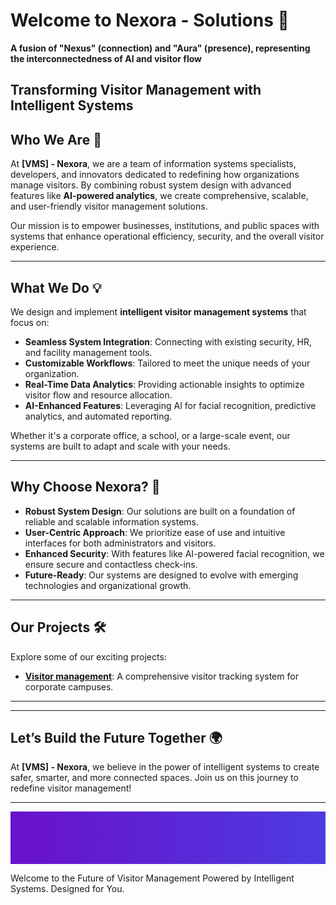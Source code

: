 # Welcome to **Nexora - Solutions** 🚀
**A fusion of "Nexus" (connection) and "Aura" (presence), representing the interconnectedness of AI and visitor flow**

**Transforming Visitor Management with Intelligent Systems**
---

## Who We Are 🌟
At **[VMS] - Nexora**, we are a team of information systems specialists, developers, and innovators dedicated to redefining how organizations manage visitors. By combining robust system design with advanced features like **AI-powered analytics**, we create comprehensive, scalable, and user-friendly visitor management solutions.

Our mission is to empower businesses, institutions, and public spaces with systems that enhance operational efficiency, security, and the overall visitor experience.

---

## What We Do 💡
We design and implement **intelligent visitor management systems** that focus on:
- **Seamless System Integration**: Connecting with existing security, HR, and facility management tools.
- **Customizable Workflows**: Tailored to meet the unique needs of your organization.
- **Real-Time Data Analytics**: Providing actionable insights to optimize visitor flow and resource allocation.
- **AI-Enhanced Features**: Leveraging AI for facial recognition, predictive analytics, and automated reporting.

Whether it's a corporate office, a school, or a large-scale event, our systems are built to adapt and scale with your needs.

---

## Why Choose Nexora? 🚀
- **Robust System Design**: Our solutions are built on a foundation of reliable and scalable information systems.
- **User-Centric Approach**: We prioritize ease of use and intuitive interfaces for both administrators and visitors.
- **Enhanced Security**: With features like AI-powered facial recognition, we ensure secure and contactless check-ins.
- **Future-Ready**: Our systems are designed to evolve with emerging technologies and organizational growth.

---

## Our Projects 🛠️
Explore some of our exciting projects:
- **[Visitor management](#)**: A comprehensive visitor tracking system for corporate campuses.

---

---


## Let’s Build the Future Together 🌍
At **[VMS] - Nexora**, we believe in the power of intelligent systems to create safer, smarter, and more connected spaces. Join us on this journey to redefine visitor management!

---

<!-- Banner Image SVG -->
<svg width="1200" height="200" xmlns="http://www.w3.org/2000/svg" xmlns:xlink="http://www.w3.org/1999/xlink">
  <!-- Gradient Background -->
  <defs>
    <linearGradient id="gradientBanner" x1="0%" y1="0%" x2="100%" y2="0%">
      <stop offset="0%" style="stop-color:#6a11cb;stop-opacity:1" />
      <stop offset="100%" style="stop-color:#2575fc;stop-opacity:1" />
    </linearGradient>
  </defs>
  <rect width="1200" height="200" fill="url(#gradientBanner)" />

  <!-- Banner Text -->
  <text x="50" y="100" font-family="Arial, sans-serif" font-size="40" fill="#ffffff" font-weight="bold">Welcome to the Future of Visitor Management</text>
  <text x="50" y="150" font-family="Arial, sans-serif" font-size="24" fill="#ffffff">Powered by Intelligent Systems. Designed for You.</text>
</svg>
